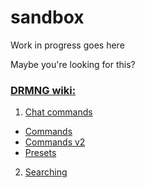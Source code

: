 # sandbox
Work in progress goes here

Maybe you're looking for this? 
### [DRMNG wiki:](https://github.com/enesev/sandbox/wiki)
1. [Chat commands](https://github.com/enesev/sandbox/wiki/Chat-commands)
* [Commands](https://github.com/enesev/sandbox/wiki/Chat-commands#commands)
* [Commands v2](https://github.com/enesev/sandbox/wiki/Chat-commands#commands-v2)
* [Presets](https://github.com/enesev/sandbox/wiki/Chat-commands#presets)
2. [Searching](https://github.com/enesev/sandbox/wiki/Searching)
